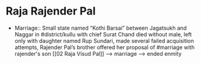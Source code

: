 # Raja Rajender Pal
* Marriage:: Small state named “Kothi Barsai” between Jagatsukh and Naggar in #district/kullu with chief Surat Chand died without male, left only with daughter named Rup Sundari, made several failed acquisition attempts, Rajender Pal’s brother offered her proposal of #marriage with rajender's son [[02 Raja Visud Pal]] --> marriage --> ended enmity